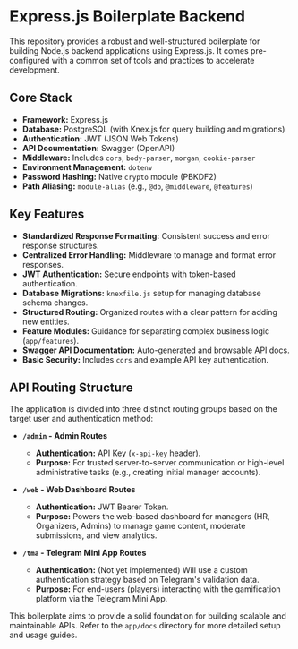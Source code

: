 # Express.js Boilerplate Backend

This repository provides a robust and well-structured boilerplate for building Node.js backend applications using Express.js. It comes pre-configured with a common set of tools and practices to accelerate development.

## Core Stack

*   **Framework:** Express.js
*   **Database:** PostgreSQL (with Knex.js for query building and migrations)
*   **Authentication:** JWT (JSON Web Tokens)
*   **API Documentation:** Swagger (OpenAPI)
*   **Middleware:** Includes `cors`, `body-parser`, `morgan`, `cookie-parser`
*   **Environment Management:** `dotenv`
*   **Password Hashing:** Native `crypto` module (PBKDF2)
*   **Path Aliasing:** `module-alias` (e.g., `@db`, `@middleware`, `@features`)

## Key Features

*   **Standardized Response Formatting:** Consistent success and error response structures.
*   **Centralized Error Handling:** Middleware to manage and format error responses.
*   **JWT Authentication:** Secure endpoints with token-based authentication.
*   **Database Migrations:** `knexfile.js` setup for managing database schema changes.
*   **Structured Routing:** Organized routes with a clear pattern for adding new entities.
*   **Feature Modules:** Guidance for separating complex business logic (`app/features`).
*   **Swagger API Documentation:** Auto-generated and browsable API docs.
*   **Basic Security:** Includes `cors` and example API key authentication.

## API Routing Structure

The application is divided into three distinct routing groups based on the target user and authentication method:

*   **`/admin` - Admin Routes**
    *   **Authentication:** API Key (`x-api-key` header).
    *   **Purpose:** For trusted server-to-server communication or high-level administrative tasks (e.g., creating initial manager accounts).

*   **`/web` - Web Dashboard Routes**
    *   **Authentication:** JWT Bearer Token.
    *   **Purpose:** Powers the web-based dashboard for managers (HR, Organizers, Admins) to manage game content, moderate submissions, and view analytics.

*   **`/tma` - Telegram Mini App Routes**
    *   **Authentication:** (Not yet implemented) Will use a custom authentication strategy based on Telegram's validation data.
    *   **Purpose:** For end-users (players) interacting with the gamification platform via the Telegram Mini App.

This boilerplate aims to provide a solid foundation for building scalable and maintainable APIs. Refer to the `app/docs` directory for more detailed setup and usage guides.
